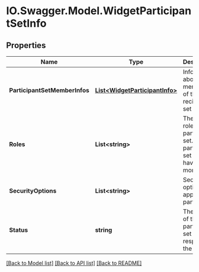 # IO.Swagger.Model.WidgetParticipantSetInfo
## Properties

Name | Type | Description | Notes
------------ | ------------- | ------------- | -------------
**ParticipantSetMemberInfos** | [**List&lt;WidgetParticipantInfo&gt;**](WidgetParticipantInfo.md) | Information about the members of the recipient set | [optional] 
**Roles** | **List&lt;string&gt;** | The current roles of the participant set. A participant set can have one or more roles | [optional] 
**SecurityOptions** | **List&lt;string&gt;** | Security options that apply to the participant | [optional] 
**Status** | **string** | The status of the participant set with respect to the widget | [optional] 

[[Back to Model list]](../README.md#documentation-for-models) [[Back to API list]](../README.md#documentation-for-api-endpoints) [[Back to README]](../README.md)

